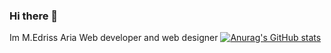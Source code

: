 ### Hi there 👋
Im M.Edriss Aria Web developer and web designer
[![Anurag's GitHub stats](https://github-readme-stats.vercel.app/api?username=EdrissAria)](https://github.com/anuraghazra/github-readme-stats)
